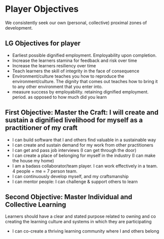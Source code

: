# Player Objectives

We consistently seek our own (personal, collective) proximal zones of development.

## LG Objectives for player
- Earliest possible dignified employment. Employability upon completion.
- Increase the learners stamina for feedback and risk over time
- Increase the learners resiliency over time
- Teach learners the skill of integrity in the face of consequence
- Environment/culture teaches you how to reproduce the environment/culture. The dignity that comes out teaches how to bring it to any other environment that you enter into.
- measure success by employability. retaining dignified employment. period. as opposed to how much did you learn

## First Objective: Master the Craft: I will create and sustain a dignified livelihood for myself as a practitioner of my craft
- I can build software that I and others find valuable in a sustainable way
- I can create and sustain demand for my work from other practitioners
- I can get and pass job interviews (I can get through the door)
- I can create a place of belonging for myself in the industry (I can make the house my home)
- I am a badass collaborator/team player. I can work effectively in a team. 4 people + me = 7 person team.
- I can continuously develop myself, and my craftsmanship
- I can mentor people: I can challenge & support others to learn

## Second Objective: Master Individual and Collective Learning
Learners should have a clear and stated purpose related to owning and co creating the learning culture and systems in which they are participating
- I can co-create a thriving learning community where I and others belong
